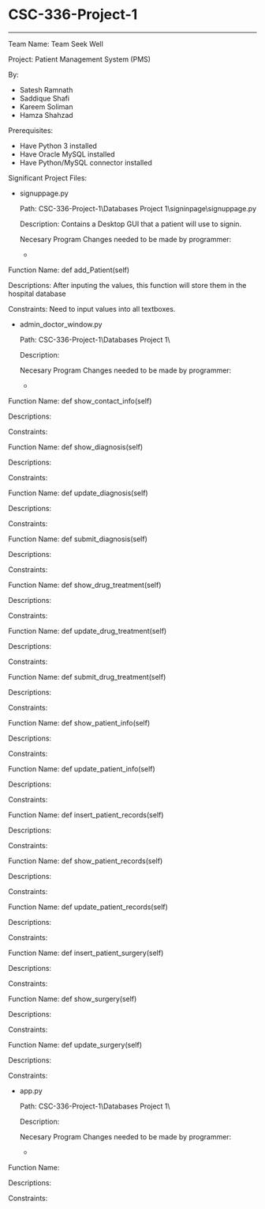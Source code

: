 # CSC-336-Project-1
<hr></hr>

Team Name: Team Seek Well

Project: Patient Management System (PMS)

By:
* Satesh Ramnath
* Saddique Shafi
* Kareem Soliman
* Hamza Shahzad

Prerequisites:
* Have Python 3 installed
* Have Oracle MySQL installed
* Have Python/MySQL connector installed

Significant Project Files:
* signuppage.py

  Path: CSC-336-Project-1\Databases Project 1\signinpage\signuppage.py
  
  Description: Contains a Desktop GUI that a patient will use to signin.
  
  Necesary Program Changes needed to be made by programmer:

  * 

Function Name: def add_Patient(self)

Descriptions: After inputing the values, this function will store them in the hospital database

Constraints: Need to input values into all textboxes.

* admin_doctor_window.py

  Path: CSC-336-Project-1\Databases Project 1\
  
  Description: 
  
  Necesary Program Changes needed to be made by programmer:

  * 

Function Name: def show_contact_info(self)

Descriptions: 

Constraints:

Function Name: def show_diagnosis(self)

Descriptions: 

Constraints:

Function Name: def update_diagnosis(self)

Descriptions: 

Constraints:

Function Name: def submit_diagnosis(self)

Descriptions: 

Constraints:

Function Name: def show_drug_treatment(self)

Descriptions: 

Constraints:

Function Name: def update_drug_treatment(self)

Descriptions: 

Constraints:

Function Name: def submit_drug_treatment(self)

Descriptions: 

Constraints:

Function Name: def show_patient_info(self)

Descriptions: 

Constraints:

Function Name: def update_patient_info(self)

Descriptions: 

Constraints:

Function Name: def insert_patient_records(self)

Descriptions: 

Constraints:

Function Name: def show_patient_records(self)

Descriptions: 

Constraints:

Function Name: def update_patient_records(self)

Descriptions: 

Constraints:

Function Name: def insert_patient_surgery(self)

Descriptions: 

Constraints:

Function Name: def show_surgery(self)

Descriptions: 

Constraints:

Function Name: def update_surgery(self)

Descriptions: 

Constraints:

* app.py

  Path: CSC-336-Project-1\Databases Project 1\
  
  Description: 
  
  Necesary Program Changes needed to be made by programmer:

  * 

Function Name: 

Descriptions: 

Constraints:
